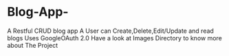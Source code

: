 # Blog-App-
A Restful CRUD blog app
A User can Create,Delete,Edit/Update and read blogs
Uses GoogleOAuth 2.0
Have a look at Images Directory to know more about The Project
